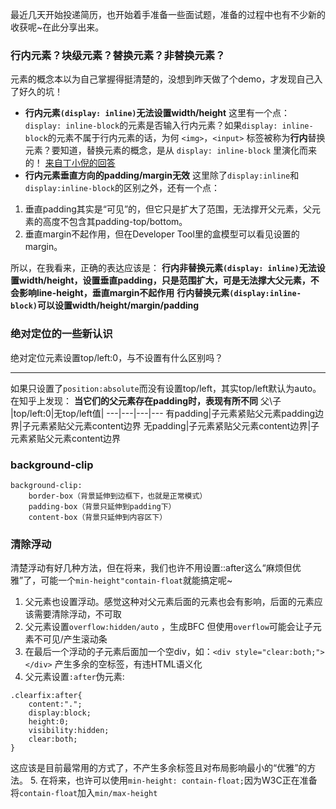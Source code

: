 最近几天开始投递简历，也开始着手准备一些面试题，准备的过程中也有不少新的收获呢~在此分享出来。

### 行内元素？块级元素？替换元素？非替换元素？
元素的概念本以为自己掌握得挺清楚的，没想到昨天做了个demo，才发现自己入了好久的坑！

- **行内元素`(display: inline)`无法设置width/height**
这里有一个点：`display: inline-block`的元素是否输入行内元素？如果`display: inline-block`的元素不属于行内元素的话，为何 `<img>`，`<input>` 标签被称为**行内**替换元素？要知道，替换元素的概念，是从 `display: inline-block` 里演化而来的！
[来自丁小倪的回答][1]
- **行内元素垂直方向的padding/margin无效**
这里除了`display:inline`和`display:inline-block`的区别之外，还有一个点：
1. 垂直padding其实是“可见”的，但它只是扩大了范围，无法撑开父元素，父元素的高度不包含其padding-top/bottom。
2. 垂直margin不起作用，但在Developer Tool里的盒模型可以看见设置的margin。

所以，在我看来，正确的表达应该是：
**行内非替换元素`(display: inline)`无法设置width/height，设置垂直padding，只是范围扩大，可是无法撑大父元素，不会影响line-height，垂直margin不起作用**
**行内替换元素`(display:inline-block)`可以设置width/height/margin/padding**

### 绝对定位的一些新认识
绝对定位元素设置top/left:0，与不设置有什么区别吗？

--------------------------------
如果只设置了`position:absolute`而没有设置top/left，其实top/left默认为auto。在知乎上发现：
**当它们的父元素存在padding时，表现有所不同**
父\子 |top/left:0|无top/left值|
---|---|---|---
有padding|子元素紧贴父元素padding边界|子元素紧贴父元素content边界
无padding|子元素紧贴父元素content边界|子元素紧贴父元素content边界

### background-clip
```
background-clip:
    border-box（背景延伸到边框下，也就是正常模式）
    padding-box（背景只延伸到padding下）
    content-box（背景只延伸到内容区下）
```

### 清除浮动
清楚浮动有好几种方法，但在将来，我们也许不用设置::after这么“麻烦但优雅”了，可能一个`min-height"contain-float`就能搞定呢~

1. 父元素也设置浮动。感觉这种对父元素后面的元素也会有影响，后面的元素应该需要清除浮动，不可取
2. 父元素设置`overflow:hidden/auto` ，生成BFC
但使用`overflow`可能会让子元素不可见/产生滚动条
3. 在最后一个浮动的子元素后面加一个空div，如：`<div style="clear:both;"></div>`
产生多余的空标签，有违HTML语义化
4. 父元素设置`:after`伪元素: 
```
.clearfix:after{
    content:"."; 
    display:block; 
    height:0; 
    visibility:hidden; 
    clear:both; 
}
```
这应该是目前最常用的方式了，不产生多余标签且对布局影响最小的“优雅”的方法。
5. 在将来，也许可以使用`min-height: contain-float;`因为W3C正在准备将`contain-float`加入`min/max-height`


[1]:https://www.zhihu.com/question/20495297/answer/15288250
